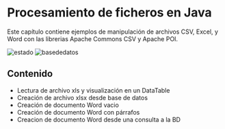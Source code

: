# Procesamiento de ficheros en Java
Este capítulo contiene ejemplos de manipulación de archivos CSV, Excel, y Word con las librerias Apache Commons CSV y Apache POI.

![estado](https://img.shields.io/badge/estado-activo-success) ![basededatos](https://img.shields.io/badge/base%20de%20datos-si-success)

## Contenido
- Lectura de archivo xls y visualización en un DataTable
- Creación de archivo xlsx desde base de datos
- Creación de documento Word vacio
- Creación de documento Word con párrafos
- Creacion de documento Word desde una consulta a la BD
